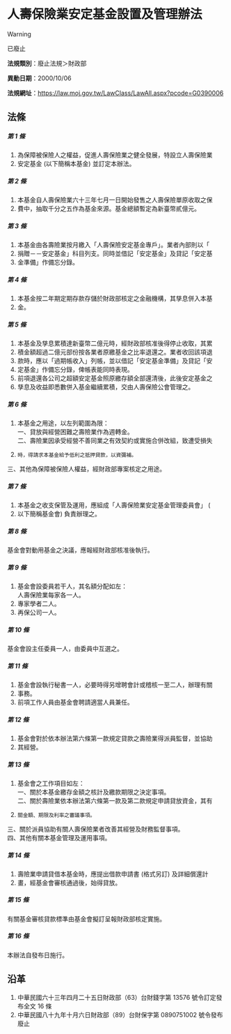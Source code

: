 # 人壽保險業安定基金設置及管理辦法


> [!WARNING]
> 已廢止


**法規類別**：廢止法規＞財政部

**異動日期**：2000/10/06  

**法規網址**：https://law.moj.gov.tw/LawClass/LawAll.aspx?pcode=G0390006



## 法條
##### 第 1 條
1. 為保障被保險人之權益，促進人壽保險業之健全發展，特設立人壽保險業
1. 安定基金 (以下簡稱本基金) 並訂定本辦法。

##### 第 2 條
1. 本基金自人壽保險業六十三年七月一日開始發售之人壽保險單原收取之保
1. 費中，抽取千分之五作為基金來源。基金總額暫定為新臺幣貳億元。

##### 第 3 條
1. 本基金由各壽險業按月繳入「人壽保險安定基金專戶」。業者內部則以「
1. 捐贈－－安定基金」科目列支。同時並借記「安定基金」及貸記「安定基
1. 金準備」作備忘分錄。

##### 第 4 條
1. 本基金按二年期定期存款存儲於財政部核定之金融機構，其孳息併入本基
1. 金。

##### 第 5 條
1. 本基金及孳息累積達新臺幣二億元時，經財政部核准後得停止收取，其累
1. 積金額超過二億元部份按各業者原繳基金之比率退還之。業者收回該項退
1. 款時，應以「過期帳收入」列帳，並以借記「安定基金準備」及貸記「安
1. 定基金」作備忘分錄，俾帳表能同時表現。
1. 前項退還各公司之超額安定基金照原繳存額全部還清後，此後安定基金之
1. 孳息及收益即悉數併入基金繼續累積，交由人壽保險公會管理之。

##### 第 6 條
1. 本基金之用途，以左列範圍為限：  
一、貸放與經營困難之壽險業作為週轉金。  
二、壽險業因承受經營不善同業之有效契約或實施合併改組，致遭受損失
1.     時，得請求本基金給予低利之抵押貸款，以資彌補。  
三、其他為保障被保險人權益，經財政部專案核定之用途。

##### 第 7 條
1. 本基金之收支保管及運用，應組成「人壽保險業安定基金管理委員會」 (
1. 以下簡稱基金會) 負責辦理之。

##### 第 8 條
基金會對動用基金之決議，應報經財政部核准後執行。

##### 第 9 條
1. 基金會設委員若干人，其名額分配如左：  
人壽保險業每家各一人。
1. 專家學者二人。
1. 再保公司一人。

##### 第 10 條
基金會設主任委員一人，由委員中互選之。

##### 第 11 條
1. 基金會設執行秘書一人，必要時得另增聘會計或稽核一至二人，辦理有關
1. 事務。
1. 前項工作人員由基金會聘請適當人員兼任。

##### 第 12 條
1. 基金會對於依本辦法第六條第一款規定貸款之壽險業得派員監督，並協助
1. 其經營。

##### 第 13 條
1. 基金會之工作項目如左：  
一、關於本基金繳存金額之核計及繳款期限之決定事項。  
二、關於壽險業依本辦法第六條第一款及第二款規定申請貸放資金，其有
1.     關金額、期限及利率之審議事項。  
三、關於派員協助有關人壽保險業者改善其經營及財務監督事項。  
四、其他有關本基金管理及運用事項。

##### 第 14 條
1. 壽險業申請貸借本基金時，應提出借款申請書 (格式另訂) 及詳細償還計
1. 畫，經基金會審核通過後，始得貸放。

##### 第 15 條
有關基金審核貸款標準由基金會擬訂呈報財政部核定實施。

##### 第 16 條
本辦法自發布日施行。

## 沿革
1. 中華民國六十三年四月二十五日財政部（63）台財錢字第 13576 號令訂定發布全文 16 條
1. 中華民國八十九年十月六日財政部（89）台財保字第 0890751002  號令發布廢止
